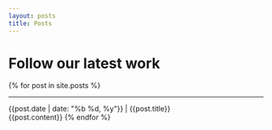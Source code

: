 ```yaml
---
layout: posts
title: Posts
---
```

# Follow our latest work
<div>
{% for post in site.posts %}
<hr>
<div class="date-post">
{{post.date | date: "%b %d, %y"}}
 | 
{{post.title}} 
</div>
{{post.content}}
{% endfor %}
</div>
